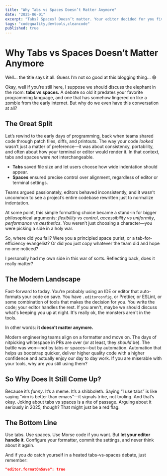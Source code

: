 ```yaml
---
title: "Why Tabs vs Spaces Doesn’t Matter Anymore"
date: "2025-06-01"
excerpt: "Tabs? Spaces? Doesn’t matter. Your editor decided for you five years ago. Let’s talk about why we ever cared in the first place."
tags: "codequality,devtools,cleancode"
published: true
---
```


# Why Tabs vs Spaces Doesn’t Matter Anymore

Well… the title says it all. Guess I’m not so good at this blogging thing… 😅

Okay, well if you’re still here, I suppose we should discuss the elephant in the room: **tabs vs spaces.** A debate so old it predates your favorite programming language, and one that has somehow lingered on like a zombie from the early internet. But why do we even have this conversation at all?

## The Great Split

Let’s rewind to the early days of programming, back when teams shared code through patch files, diffs, and printouts. The way your code *looked* wasn’t just a matter of preference—it was about consistency, portability, and often about how your terminal or editor would render it. In that context, tabs and spaces were *not* interchangeable.

- **Tabs** saved file size and let users choose how wide indentation should appear.
- **Spaces** ensured precise control over alignment, regardless of editor or terminal settings.

Teams argued passionately, editors behaved inconsistently, and it wasn’t uncommon to see a project’s entire codebase rewritten just to normalize indentation.

At some point, this simple formatting choice became a stand-in for bigger philosophical arguments: _flexibility vs control_, _accessibility vs uniformity_, _performance vs aesthetics_. You weren’t just choosing a character—you were picking a side in a holy war. 

So, where did you fall? Were you a principled space purist, or a tab-for-efficiency evangelist? Or did you just copy whatever the team did and hope no one noticed?

I personally had my own side in this war of sorts. Reflecting back, does it really matter?

## The Modern Landscape

Fast-forward to today. You’re probably using an IDE or editor that auto-formats your code on save. You have `.editorconfig`, or Prettier, or ESLint, or some combination of tools that makes the decision for you. You write the code; your editor handles the rest. If you aren't, maybe we should discuss what's keeping you up at night. It's really ok, the monsters aren't in the tools.

In other words: **it doesn’t matter anymore.**

Modern engineering teams align on a formatter and move on. The days of nitpicking whitespace in PRs are over (or at least, they *should* be). The battle was won—not by tabs or spaces—but by automation. Automation that helps us bootstrap quicker, deliver higher quality code with a higher confidence and actually enjoy our day to day work. If you are miserable with your tools, why are you still using them?

## So Why Does It Still Come Up?

Because it’s *funny*. It’s a meme. It’s a shibboleth. Saying “I use tabs” is like saying “vim is better than emacs”—it signals tribe, not tooling. And that’s okay. Joking about tabs vs spaces is a rite of passage. Arguing about it seriously in 2025, though? That might just be a red flag.

## The Bottom Line

Use tabs. Use spaces. Use Morse code if you want. But **let your editor handle it**. Configure your formatter, commit the settings, and never think about it again.

And if you *do* catch yourself in a heated tabs-vs-spaces debate, just remember:

```json
"editor.formatOnSave": true
```
